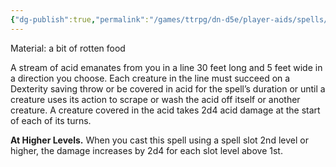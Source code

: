 ```yaml
---
{"dg-publish":true,"permalink":"/games/ttrpg/dn-d5e/player-aids/spells/level-1/tasha-s-caustic-brew/","tags":["TTRPG/DND/5e","concentration","verbal","somatic","material","Spell"],"noteIcon":""}
---
```



Material: a bit of rotten food

A stream of acid emanates from you in a line 30 feet long and 5 feet wide in a direction you choose. Each creature in the line must succeed on a Dexterity saving throw or be covered in acid for the spell’s duration or until a creature uses its action to scrape or wash the acid off itself or another creature. A creature covered in the acid takes 2d4 acid damage at the start of each of its turns.

**At Higher Levels.** When you cast this spell using a spell slot 2nd level or higher, the damage increases by 2d4 for each slot level above 1st.